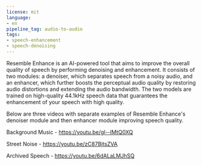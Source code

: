 ```yaml
---
license: mit
language:
- en
pipeline_tag: audio-to-audio
tags:
- speech-enhancement
- speech-denoising
---
```


Resemble Enhance is an AI-powered tool that aims to improve the overall quality of speech by performing denoising and enhancement. It consists of two modules: a denoiser, which separates speech from a noisy audio, and an enhancer, which further boosts the perceptual audio quality by restoring audio distortions and extending the audio bandwidth. The two models are trained on high-quality 44.1kHz speech data that guarantees the enhancement of your speech with high quality.

Below are three videos with separate examples of Resemble Enhance's denoiser module and then enhancer module improving speech quality.

Background Music - https://youtu.be/gl--IMtQ0XQ

Street Noise - https://youtu.be/zC87BjtsZVA

Archived Speech - https://youtu.be/6dALaLMJhSQ